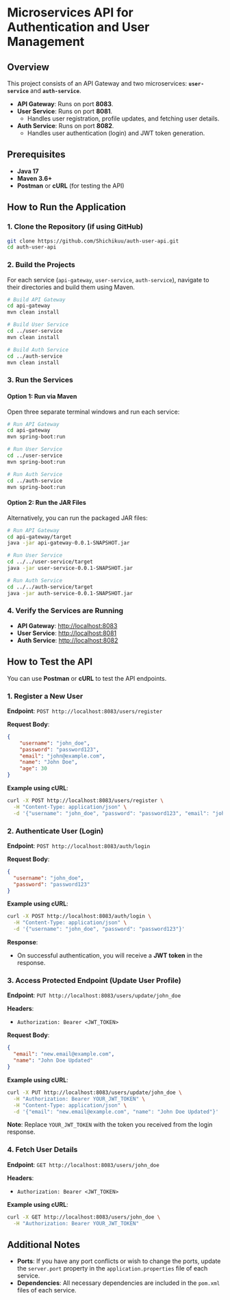# **Microservices API for Authentication and User Management**

## **Overview**

This project consists of an API Gateway and two microservices: **`user-service`** and **`auth-service`**.

- **API Gateway**: Runs on port **8083**.
- **User Service**: Runs on port **8081**.
  - Handles user registration, profile updates, and fetching user details.
- **Auth Service**: Runs on port **8082**.
  - Handles user authentication (login) and JWT token generation.

## **Prerequisites**

- **Java 17**
- **Maven 3.6+**
- **Postman** or **cURL** (for testing the API)

## **How to Run the Application**

### **1. Clone the Repository (if using GitHub)**

```bash
git clone https://github.com/Shichikuu/auth-user-api.git
cd auth-user-api
```

### **2. Build the Projects**

For each service (`api-gateway`, `user-service`, `auth-service`), navigate to their directories and build them using Maven.

```bash
# Build API Gateway
cd api-gateway
mvn clean install

# Build User Service
cd ../user-service
mvn clean install

# Build Auth Service
cd ../auth-service
mvn clean install
```

### **3. Run the Services**

#### **Option 1: Run via Maven**

Open three separate terminal windows and run each service:

```bash
# Run API Gateway
cd api-gateway
mvn spring-boot:run

# Run User Service
cd ../user-service
mvn spring-boot:run

# Run Auth Service
cd ../auth-service
mvn spring-boot:run
```

#### **Option 2: Run the JAR Files**

Alternatively, you can run the packaged JAR files:

```bash
# Run API Gateway
cd api-gateway/target
java -jar api-gateway-0.0.1-SNAPSHOT.jar

# Run User Service
cd ../../user-service/target
java -jar user-service-0.0.1-SNAPSHOT.jar

# Run Auth Service
cd ../../auth-service/target
java -jar auth-service-0.0.1-SNAPSHOT.jar
```

### **4. Verify the Services are Running**

- **API Gateway**: [http://localhost:8083](http://localhost:8083)
- **User Service**: [http://localhost:8081](http://localhost:8081)
- **Auth Service**: [http://localhost:8082](http://localhost:8082)

## **How to Test the API**

You can use **Postman** or **cURL** to test the API endpoints.

### **1. Register a New User**

**Endpoint**: `POST http://localhost:8083/users/register`

**Request Body**:

```json
{
    "username": "john_doe",
    "password": "password123",
    "email": "john@example.com",
    "name": "John Doe",
    "age": 30
}
```

**Example using cURL**:

```bash
curl -X POST http://localhost:8083/users/register \
  -H "Content-Type: application/json" \
  -d '{"username": "john_doe", "password": "password123", "email": "john.doe@example.com", "name": "John Doe", "age": 30}'
```

### **2. Authenticate User (Login)**

**Endpoint**: `POST http://localhost:8083/auth/login`

**Request Body**:

```json
{
  "username": "john_doe",
  "password": "password123"
}
```

**Example using cURL**:

```bash
curl -X POST http://localhost:8083/auth/login \
  -H "Content-Type: application/json" \
  -d '{"username": "john_doe", "password": "password123"}'
```

**Response**:

- On successful authentication, you will receive a **JWT token** in the response.

### **3. Access Protected Endpoint (Update User Profile)**

**Endpoint**: `PUT http://localhost:8083/users/update/john_doe`

**Headers**:

- `Authorization: Bearer <JWT_TOKEN>`

**Request Body**:

```json
{
  "email": "new.email@example.com",
  "name": "John Doe Updated"
}
```

**Example using cURL**:

```bash
curl -X PUT http://localhost:8083/users/update/john_doe \
  -H "Authorization: Bearer YOUR_JWT_TOKEN" \
  -H "Content-Type: application/json" \
  -d '{"email": "new.email@example.com", "name": "John Doe Updated"}'
```

**Note**: Replace `YOUR_JWT_TOKEN` with the token you received from the login response.

### **4. Fetch User Details**

**Endpoint**: `GET http://localhost:8083/users/john_doe`

**Headers**:

- `Authorization: Bearer <JWT_TOKEN>`

**Example using cURL**:

```bash
curl -X GET http://localhost:8083/users/john_doe \
  -H "Authorization: Bearer YOUR_JWT_TOKEN"
```


## **Additional Notes**

- **Ports**: If you have any port conflicts or wish to change the ports, update the `server.port` property in the `application.properties` file of each service.
- **Dependencies**: All necessary dependencies are included in the `pom.xml` files of each service.

